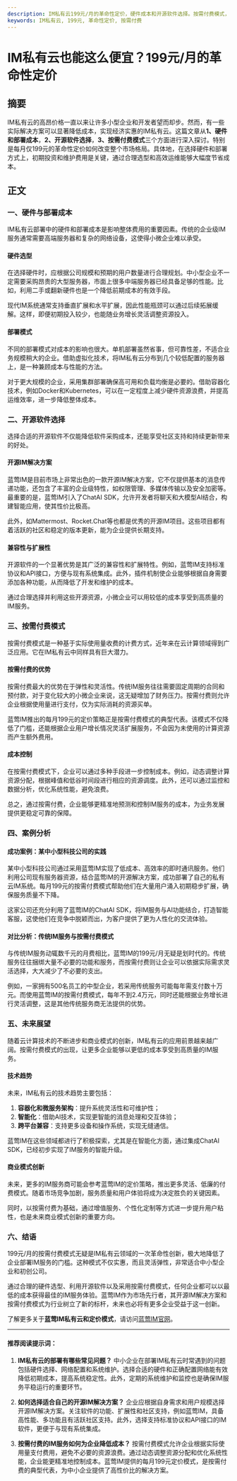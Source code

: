 ```yaml
---
description: IM私有云199元/月的革命性定价，硬件成本和开源软件选择。按需付费模式，案例分析和未来展望。
keywords: IM私有云, 199元, 革命性定价, 按需付费
---
```

# IM私有云也能这么便宜？199元/月的革命性定价

## 摘要

IM私有云的高昂价格一直以来让许多小型企业和开发者望而却步。然而，有一些实际解决方案可以显著降低成本，实现经济实惠的IM私有云。这篇文章从**1、硬件和部署成本**，**2、开源软件选择**，**3、按需付费模式**三个方面进行深入探讨。特别是每月仅199元的革命性定价如何改变整个市场格局。具体地，在选择硬件和部署方式上，初期投资和维护费用是关键，通过合理选型和高效运维能够大幅度节省成本。

## 正文

### 一、硬件与部署成本

IM私有云部署中的硬件和部署成本是影响整体费用的重要因素。传统的企业级IM服务通常需要高端服务器和复杂的网络设备，这使得小微企业难以承受。

#### 硬件选型

在选择硬件时，应根据公司规模和预期的用户数量进行合理规划。中小型企业不一定需要采购昂贵的大型服务器，市面上很多中端服务器已经具备足够的性能。比如，利用二手或翻新硬件也是一个降低前期成本的有效手段。

现代IM系统通常支持垂直扩展和水平扩展，因此性能瓶颈可以通过后续拓展缓解。这样，即便初期投入较少，也能随业务增长灵活调整资源投入。

#### 部署模式

不同的部署模式对成本的影响也很大。单机部署虽然省事，但可靠性差，不适合业务规模稍大的企业。借助虚拟化技术，将IM私有云分布到几个较低配置的服务器上，是一种兼顾成本与性能的方法。

对于更大规模的企业，采用集群部署确保高可用和负载均衡是必要的。借助容器化技术，例如Docker和Kubernetes，可以在一定程度上减少硬件资源浪费，并提高运维效率，进一步降低整体成本。

### 二、开源软件选择

选择合适的开源软件不仅能降低软件采购成本，还能享受社区支持和持续更新带来的好处。

#### 开源IM解决方案

蓝莺IM是目前市场上非常出色的一款开源IM解决方案，它不仅提供基本的消息传递功能，还包含了丰富的企业级特性，如权限管理、多媒体传输以及安全加密等。最重要的是，蓝莺IM引入了ChatAI SDK，允许开发者将聊天和大模型AI结合，构建智能应用，使其性价比极高。

此外，如Mattermost、Rocket.Chat等也都是优秀的开源IM项目。这些项目都有着活跃的社区和稳定的版本更新，能为企业提供长期支持。

#### 兼容性与扩展性

开源软件的一个显著优势是其广泛的兼容性和扩展特性。例如，蓝莺IM支持标准协议和API接口，方便与现有系统集成。此外，插件机制使企业能够根据自身需要添加各种功能，从而降低了开发和维护的成本。

通过合理选择并利用这些开源资源，小微企业可以用较低的成本享受到高质量的IM服务。

### 三、按需付费模式

按需付费模式是一种基于实际使用量收费的计费方式，近年来在云计算领域得到广泛应用。它在IM私有云中同样具有巨大潜力。

#### 按需付费的优势

按需付费最大的优势在于弹性和灵活性。传统IM服务往往需要固定周期的合同和预付款，对于变化较大的小微企业来说，这无疑增加了财务压力。按需付费则允许企业根据使用量进行支付，仅为实际消耗的资源买单。

蓝莺IM推出的每月199元的定价策略正是按需付费模式的典型代表。该模式不仅降低了门槛，还能根据企业用户增长情况灵活扩展服务，不会因为未使用的计算资源而产生额外费用。

#### 成本控制

在按需付费模式下，企业可以通过多种手段进一步控制成本。例如，动态调整计算资源分配，根据峰值和低谷时间段进行相应的资源调度。此外，还可以通过监控和数据分析，优化系统性能，避免浪费。

总之，通过按需付费，企业能够更精准地预测和控制IM服务的成本，为业务发展提供更稳定可靠的保障。

### 四、案例分析

#### 成功案例：某中小型科技公司的实践

某中小型科技公司通过采用蓝莺IM实现了低成本、高效率的即时通讯服务。他们利用公司现有服务器资源，结合蓝莺IM的开源解决方案，成功部署了自己的私有云IM系统。每月199元的按需付费模式帮助他们在大量用户涌入初期稳步扩展，确保服务质量不下降。

这家公司还充分利用了蓝莺IM的ChatAI SDK，将IM服务与AI功能结合，打造智能客服，这使他们在竞争中脱颖而出，为客户提供了更为人性化的交流体验。

#### 对比分析：传统IM服务与按需付费模式

与传统IM服务动辄数千元的月费相比，蓝莺IM的199元/月无疑是划时代的。传统服务往往捆绑大量不必要的功能和服务，而按需付费则让企业可以依据实际需求灵活选择，大大减少了不必要的支出。

例如，一家拥有500名员工的中型企业，若采用传统服务可能每年需支付数十万元。而使用蓝莺IM的按需付费模式，每年不到2.4万元，同时还能根据业务增长进行灵活调整，这是其他传统服务商无法提供的优势。

### 五、未来展望

随着云计算技术的不断进步和商业模式的创新，IM私有云的应用前景越来越广阔。按需付费模式的出现，让更多企业能够以更低的成本享受到高质量的IM服务。

#### 技术趋势

未来，IM私有云的技术趋势主要包括：

1. **容器化和微服务架构**：提升系统灵活性和可维护性；
2. **智能化**：借助AI技术，实现更智能的消息处理和交互体验；
3. **跨平台兼容**：支持更多设备和操作系统，实现无缝通信。

蓝莺IM在这些领域都进行了积极探索，尤其是在智能化方面，通过集成ChatAI SDK，已经初步实现了IM服务的智能升级。

#### 商业模式创新

未来，更多的IM服务商可能会参考蓝莺IM的定价策略，推出更多灵活、低廉的付费模式。随着市场竞争加剧，服务质量和用户体验将成为决定胜负的关键因素。

同时，以按需付费为基础，通过增值服务、个性化定制等方式进一步提升用户粘性，也是未来商业模式创新的重要方向。

### 六、结语

199元/月的按需付费模式无疑是IM私有云领域的一次革命性创新，极大地降低了企业部署IM服务的门槛。这种模式不仅实惠，而且灵活弹性，非常适合中小型企业和初创公司。

通过合理的硬件选型、利用开源软件以及采用按需付费模式，任何企业都可以以最低的成本获得最佳的IM服务体验。蓝莺IM作为市场先行者，其开源IM解决方案和按需付费模式为行业树立了新的标杆，未来也必将有更多企业受益于这一创新。

了解更多关于**蓝莺IM私有云和定价模式**，请访问[蓝莺IM官网](https://www.lanyingim.com/)。

---
#### 推荐阅读提示词：
1. **IM私有云的部署有哪些常见问题？**
    中小企业在部署IM私有云时常遇到的问题包括硬件选择、网络配置和系统维护。选择合适的硬件和正确配置网络能有效降低初期成本，提高系统稳定性。此外，定期的系统维护和监控也是确保IM服务平稳运行的重要环节。

2. **如何选择适合自己的开源IM解决方案？**
    企业应根据自身需求和用户规模选择开源IM解决方案。关注软件的功能、扩展性和社区支持，例如蓝莺IM，具备高性能、多功能且有活跃社区支持。此外，选择支持标准协议和API接口的IM软件，更便于与现有系统集成。

3. **按需付费的IM服务如何为企业降低成本？**
    按需付费模式允许企业根据实际使用量支付费用，避免不必要的资源浪费。通过动态调整资源分配和优化系统性能，企业能更精准地控制成本。蓝莺IM提供的每月199元定价模式，是按需付费的典型代表，为中小企业提供了高性价比的解决方案。
